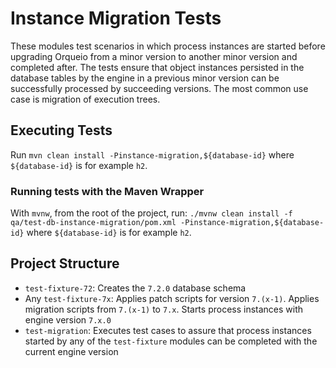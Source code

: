 Instance Migration Tests
========================

These modules test scenarios in which process instances are started before upgrading Orqueio from a minor version to another minor version and completed after. The tests ensure that object instances persisted in the database tables by the engine in a previous minor version can be successfully processed by succeeding versions. The most common use case is migration of execution trees.

Executing Tests
---------------

Run `mvn clean install -Pinstance-migration,${database-id}` where `${database-id}` is for example `h2`.

### Running tests with the Maven Wrapper

With `mvnw`, from the root of the project, 
run: `./mvnw clean install -f qa/test-db-instance-migration/pom.xml -Pinstance-migration,${database-id}` 
where `${database-id}` is for example `h2`.

Project Structure
-----------------

* `test-fixture-72`: Creates the `7.2.0` database schema
* Any `test-fixture-7x`: Applies patch scripts for version `7.(x-1)`. Applies migration scripts from `7.(x-1)` to `7.x`. Starts process instances with engine version `7.x.0`
* `test-migration`: Executes test cases to assure that process instances started by any of the `test-fixture` modules can be completed with the current engine version